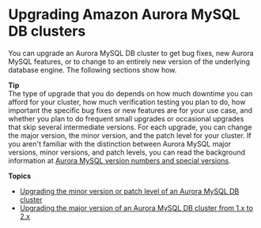 # Upgrading Amazon Aurora MySQL DB clusters<a name="AuroraMySQL.Updates.Upgrading"></a><a name="mysql_upgrade"></a>

 You can upgrade an Aurora MySQL DB cluster to get bug fixes, new Aurora MySQL features, or to change to an entirely new version of the underlying database engine\. The following sections show how\. 

**Tip**  
 The type of upgrade that you do depends on how much downtime you can afford for your cluster, how much verification testing you plan to do, how important the specific bug fixes or new features are for your use case, and whether you plan to do frequent small upgrades or occasional upgrades that skip several intermediate versions\. For each upgrade, you can change the major version, the minor version, and the patch level for your cluster\. If you aren't familiar with the distinction between Aurora MySQL major versions, minor versions, and patch levels, you can read the background information at [Aurora MySQL version numbers and special versions](AuroraMySQL.Updates.Versions.md)\. 

**Topics**
+ [Upgrading the minor version or patch level of an Aurora MySQL DB cluster](AuroraMySQL.Updates.Patching.md)
+ [Upgrading the major version of an Aurora MySQL DB cluster from 1\.x to 2\.x](AuroraMySQL.Updates.MajorVersionUpgrade.md)